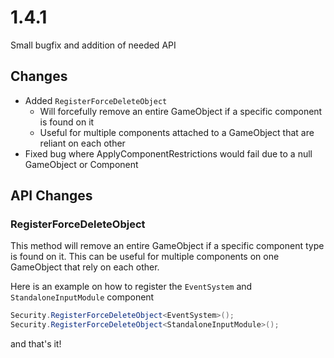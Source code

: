# 1.4.1

Small bugfix and addition of needed API

## Changes

+ Added `RegisterForceDeleteObject`
  + Will forcefully remove an entire GameObject if a specific component is found on it
  + Useful for multiple components attached to a GameObject that are reliant on each other
+ Fixed bug where ApplyComponentRestrictions would fail due to a null GameObject or Component

## API Changes

### RegisterForceDeleteObject

This method will remove an entire GameObject if a specific component type is found on it. This can be useful for multiple components on one GameObject that rely on each other.

Here is an example on how to register the `EventSystem` and `StandaloneInputModule` component

```cs
Security.RegisterForceDeleteObject<EventSystem>();
Security.RegisterForceDeleteObject<StandaloneInputModule>();
```

and that's it!